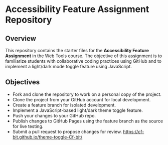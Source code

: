 # Accessibility Feature Assignment Repository

## Overview

This repository contains the starter files for the **Accessibility Feature Assignment** in the Web Tools course. The objective of this assignment is to familiarize students with collaborative coding practices using GitHub and to implement a light/dark mode toggle feature using JavaScript.

## Objectives

- Fork and clone the repository to work on a personal copy of the project.
- Clone the project from your GitHub account for local development.
- Create a feature branch for isolated development.
- Implement a JavaScript-based light/dark theme toggle feature.
- Push your changes to your GitHub repo.
- Publish changes to GitHub Pages using the feature branch as the source for live testing.
- Submit a pull request to propose changes for review.
https://cf-bit.github.io/theme-toggle-Cf-bit/